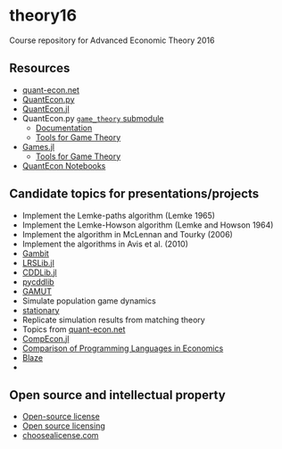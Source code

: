 # theory16
Course repository for Advanced Economic Theory 2016

## Resources

* [quant-econ.net](http://quant-econ.net)
* [QuantEcon.py](https://github.com/QuantEcon/QuantEcon.py)
* [QuantEcon.jl](https://github.com/QuantEcon/QuantEcon.jl)
* QuantEcon.py
  [`game_theory` submodule](https://github.com/QuantEcon/QuantEcon.py/tree/master/quantecon/game_theory)
  * [Documentation](http://quanteconpy.readthedocs.io/en/latest/game_theory.html)
  * [Tools for Game Theory](http://nbviewer.jupyter.org/github/QuantEcon/QuantEcon.notebooks/blob/master/game_theory_py.ipynb)
* [Games.jl](https://github.com/QuantEcon/Games.jl)
  * [Tools for Game Theory](http://nbviewer.jupyter.org/github/QuantEcon/QuantEcon.notebooks/blob/master/game_theory_jl.ipynb)
* [QuantEcon Notebooks](http://quantecon.org/notebooks.html)

## Candidate topics for presentations/projects

* Implement the Lemke-paths algorithm (Lemke 1965)
* Implement the Lemke-Howson algorithm (Lemke and Howson 1964)
* Implement the algorithm in McLennan and Tourky (2006)
* Implement the algorithms in Avis et al. (2010)
* [Gambit](https://github.com/gambitproject/gambit)
* [LRSLib.jl](https://github.com/blegat/LRSLib.jl)
* [CDDLib.jl](https://github.com/blegat/CDDLib.jl)
* [pycddlib](https://github.com/mcmtroffaes/pycddlib)
* [GAMUT](http://gamut.stanford.edu)
* Simulate population game dynamics
* [stationary](https://github.com/marcharper/stationary)
* Replicate simulation results from matching theory
* Topics from [quant-econ.net](http://quant-econ.net)
* [CompEcon.jl](https://github.com/spencerlyon2/CompEcon.jl)
* [Comparison of Programming Languages in Economics](https://github.com/jesusfv/Comparison-Programming-Languages-Economics)
* [Blaze](http://blaze.pydata.org)
* 

## Open source and intellectual property

* [Open-source license](https://en.wikipedia.org/wiki/Open-source_license)
* [Open source licensing](https://help.github.com/articles/open-source-licensing/)
* [choosealicense.com](http://choosealicense.com)

